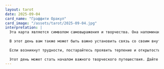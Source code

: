 ```yaml
---
layout: tarot
date: 2025-09-04
card_name: "Граффити Оракул"
card_image: "/assets/tarot/2025-09-04.jpg"
interpretation: |
  Эта карта является символом самовыражения и творчества. Она напоминает нам о том, что иногда нужно просто выпустить свои мысли на волю, не боясь осуждения. Цвета на этой карте полны жизни и энергии, символизируя вашу способность создавать что-то новое и уникальное в каждом моменте. Сегодня вам стоит открыть свое сердце и позволить себе быть искренним, даже если ваши мысли кажутся неординарными или немного далекими от общепринятого.
  
  В этот день вам также может быть важно установить связь со своим внутренним миром. Место, где вы находитесь, окружено различными элементами, каждый из которых представляет собой часть вашей индивидуальности. Вам стоит поискать источники вдохновения вокруг себя и не забывать о том, что ваше окружение может подсказать, каким образом вы сможете наполнить свою жизнь насыщенными эмоциями и новыми впечатлениями. Задумайтесь над тем, как ваши идеи и чувства могут быть отражены в чем-то материальном, будь то живопись, музыка или даже простая запись в дневнике.
  
  Если возникнут трудности, постарайтесь проявить терпение и открытость. Возможно, вам придется столкнуться с внутренними страхами или сомнениями, но помните: через творчество мы можем найти путь к себе и к настоящему пониманию собственного «я». Не бойтесь делиться своими мыслями и чувствами с окружающими – именно в этом процессе взаимодействия может появиться новая искра.
  
  Этот день может стать началом важного творческого путешествия. Дайте себе свободу выражать свои идеи, и вы удивитесь тому, насколько они могут сильно изменить ваше восприятие мира и вашу жизнь в целом.
---
```


